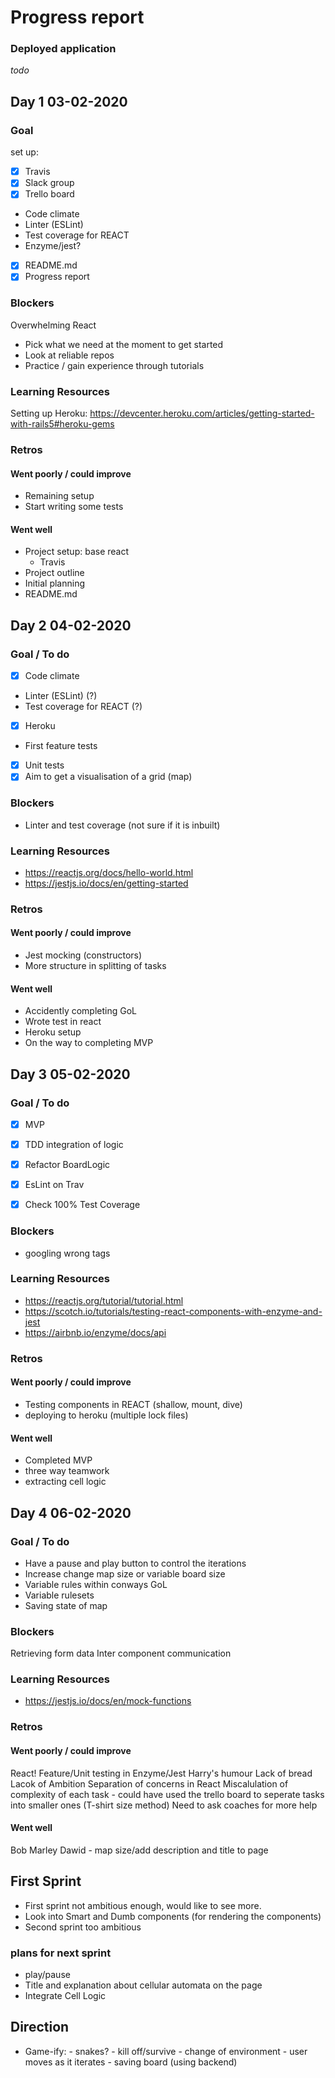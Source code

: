 # Progress report

### Deployed application
*todo*

## Day 1 03-02-2020

### Goal
set up:
- [x] Travis
- [x] Slack group
- [x] Trello board
- Code climate
- Linter (ESLint)
- Test coverage for REACT
- Enzyme/jest?
- [x] README.md
- [x] Progress report

### Blockers
Overwhelming React
- Pick what we need at the moment to get started
- Look at reliable repos
- Practice / gain experience through tutorials


### Learning Resources

Setting up Heroku:
https://devcenter.heroku.com/articles/getting-started-with-rails5#heroku-gems

### Retros

#### Went poorly / could improve
- Remaining setup
- Start writing some tests

#### Went well
- Project setup: base react
  - Travis
- Project outline
- Initial planning
- README.md

## Day 2 04-02-2020

### Goal / To do
- [x] Code climate
- Linter (ESLint) (?)
- Test coverage for REACT (?)
- [x] Heroku
- First feature tests
- [x] Unit tests
- [x] Aim to get a visualisation of a grid (map)

### Blockers
- Linter and test coverage (not sure if it is inbuilt)


### Learning Resources

- https://reactjs.org/docs/hello-world.html
- https://jestjs.io/docs/en/getting-started

### Retros

#### Went poorly / could improve
- Jest mocking (constructors)
- More structure in splitting of tasks

#### Went well
- Accidently completing GoL
- Wrote test in react
- Heroku setup
- On the way to completing MVP

## Day 3 05-02-2020

### Goal / To do
- [x] MVP
- [x] TDD integration of logic
- [x] Refactor BoardLogic

- [x] EsLint on Trav
- [x] Check 100% Test Coverage

### Blockers
- googling wrong tags

### Learning Resources
- https://reactjs.org/tutorial/tutorial.html
- https://scotch.io/tutorials/testing-react-components-with-enzyme-and-jest
- https://airbnb.io/enzyme/docs/api

### Retros

#### Went poorly / could improve
- Testing components in REACT (shallow, mount, dive)
- deploying to heroku (multiple lock files)

#### Went well
- Completed MVP
- three way teamwork
- extracting cell logic

## Day 4 06-02-2020

### Goal / To do
- Have a pause and play button to control the iterations
- Increase change map size or variable board size
- Variable rules within conways GoL
- Variable rulesets
- Saving state of map

### Blockers
Retrieving form data
Inter component communication

### Learning Resources
- https://jestjs.io/docs/en/mock-functions

### Retros

#### Went poorly / could improve
React!
Feature/Unit testing in Enzyme/Jest
Harry's humour
Lack of bread
Lacok of Ambition
Separation of concerns in React
Miscalulation of complexity of each task - could have used the trello board to seperate tasks into smaller ones (T-shirt size method)
Need to ask coaches for more help

#### Went well
Bob Marley
Dawid - map size/add description and title to page

## First Sprint 

- First sprint not ambitious enough, would like to see more.
- Look into Smart and Dumb components (for rendering the components)
- Second sprint too ambitious

### plans for next sprint

- play/pause
- Title and explanation about cellular automata on the page
- Integrate Cell Logic

## Direction
- Game-ify: - snakes? 
            - kill off/survive 
            - change of environment
            - user moves as it iterates
            - saving board (using backend)
